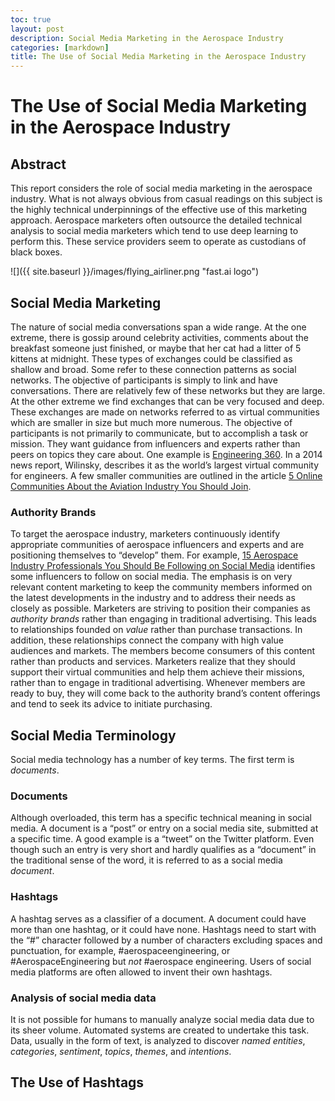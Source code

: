 ```yaml
---
toc: true
layout: post
description: Social Media Marketing in the Aerospace Industry
categories: [markdown]
title: The Use of Social Media Marketing in the Aerospace Industry
---
```

# The Use of Social Media Marketing in the Aerospace Industry

## Abstract
This report considers the role of social media marketing in the aerospace industry. What is not always obvious from casual readings on this subject is the highly technical underpinnings of the effective use of this marketing approach. Aerospace marketers often outsource the detailed technical analysis to social media marketers which tend to use deep learning to perform this. These service providers seem to operate as custodians of black boxes.

![]({{ site.baseurl }}/images/flying_airliner.png "fast.ai logo")

## Social Media Marketing
The nature of social media conversations span a wide range. At the one extreme, there is gossip around celebrity activities, comments about the breakfast someone just finished, or maybe that her cat had a litter of 5 kittens at midnight. These types of exchanges could be classified as shallow and broad. Some refer to these connection patterns as social networks. The objective of participants is simply to link and have conversations. There are relatively few of these networks but they are large. At the other extreme we find exchanges that can be very focused and deep. These exchanges are made on networks referred to as virtual communities which are smaller in size but much more numerous. The objective of participants is not primarily to communicate, but to accomplish a task or mission. They want guidance from influencers and experts rather than peers on topics they care about. One example is [Engineering 360](https://https://www.globalspec.com/). In a 2014 news report, Wilinsky, describes it as the world’s largest virtual community for engineers. A few smaller communities are outlined in the article [5 Online Communities About the Aviation Industry You Should Join](https://aviationmaintenance.edu/2014/05/21/5-online-communities-aviation-industry-join/).

### Authority Brands
To target the aerospace industry, marketers continuously identify appropriate communities of aerospace influencers and experts and are positioning themselves to “develop” them. For example, [15 Aerospace Industry Professionals You Should Be Following on Social Media](https://www.cuttingdynamics.com/industry-professionals-you-should-follow-on-social-media/) identifies some influencers to follow on social media. The emphasis is on very relevant content marketing to keep the community members informed on the latest developments in the industry and to address their needs as closely as possible. Marketers are striving to position their companies as *authority brands* rather than engaging in traditional advertising. This leads to relationships founded on *value* rather than purchase transactions. In addition, these relationships connect the company with high value audiences and markets. The members become consumers of this content rather than products and services. Marketers realize that they should support their virtual communities and help them achieve their missions, rather than to engage in traditional advertising. Whenever members are ready to buy, they will come back to the authority brand’s content offerings and tend to seek its advice to initiate purchasing. 

## Social Media Terminology
Social media technology has a number of key terms. The first term is *documents*.


### Documents
Although overloaded, this term has a specific technical meaning in social media. A document is a “post” or entry on a social media site, submitted at a specific time. A good example is a “tweet” on the Twitter platform. Even though such an entry is very short and hardly qualifies as a “document” in the traditional sense of the word, it is referred to as a social media *document*.

### Hashtags
A hashtag serves as a classifier of a document. A document could have more than one hashtag, or it could have none. Hashtags need to start with the “#” character followed by a number of characters excluding spaces and punctuation, for example, #aerospaceengineering, or #AerospaceEngineering but *not* #aerospace engineering. Users of social media platforms are often allowed to invent their own hashtags. 

### Analysis of social media data

It is not possible for humans to manually analyze social media data due to its sheer volume. Automated systems are created to undertake this task. Data, usually in the form of text, is analyzed to discover *named entities*, *categories*, *sentiment*, *topics*, *themes*, and *intentions*.

## The Use of Hashtags

 
